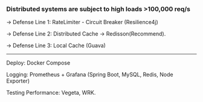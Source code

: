 ### Distributed systems are subject to high loads >100,000 req/s

-> Defense Line 1: RateLimiter - Circuit Breaker (Resilience4j)

-> Defense Line 2: Distributed Cache -> Redisson(Recommend).

-> Defense Line 3: Local Cache (Guava)



---
Deploy: Docker Compose

Logging: Prometheus + Grafana (Spring Boot, MySQL, Redis, Node Exporter)

Testing Performance: Vegeta, WRK.
